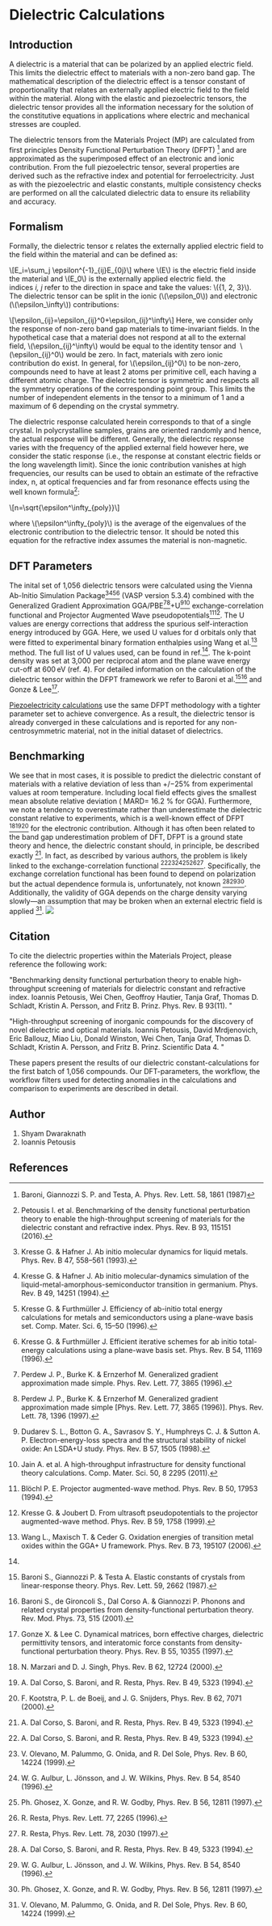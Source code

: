 # Dielectric Calculations

## Introduction

A dielectric is a material that can be polarized by an applied electric
field. This limits the dielectric effect to materials with a non-zero
band gap. The mathematical description of the dielectric effect is a
tensor constant of proportionality that relates an externally applied
electric field to the field within the material. Along with the
elastic and piezoelectric tensors, the dielectric tensor provides all
the information necessary for the solution of the constitutive equations
in applications where electric and mechanical stresses are coupled.

The dielectric tensors from the Materials Project (MP) are calculated
from first principles Density Functional Perturbation Theory (DFPT) [^1]
and are approximated as the superimposed effect of an electronic and
ionic contribution. From the full piezoelectric tensor, several
properties are derived such as the refractive index and potential for
ferroelectricity. Just as with the piezoelectric and elastic constants,
multiple consistency checks are performed on all the calculated
dielectric data to ensure its reliability and accuracy.

## Formalism

Formally, the dielectric tensor ε relates the externally applied
electric field to the field within the material and can be defined as:

\\[E\_i=\sum\_j \epsilon^{-1}\_{ij}E\_{0j}\\] where \\(E\\) is the electric
field inside the material and \\(E\_0\\) is the externally applied
electric field. the indices *i, j* refer to the direction in space and
take the values: \\({1, 2, 3}\\). The dielectric tensor can be split in
the ionic (\\(\epsilon\_0\\)) and electronic (\\(\epsilon\_\infty\\))
contributions:

\\[\epsilon\_{ij}=\epsilon\_{ij}^0+\epsilon\_{ij}^\infty\\]
Here, we
consider only the response of non-zero band gap materials to
time-invariant fields. In the hypothetical case that a material does not
respond at all to the external field, \\(\epsilon\_{ij}^\infty\\) would
be equal to the identity tensor and  \\(\epsilon\_{ij}^0\\) would be
zero. In fact, materials with zero ionic contribution do exist. In
general, for \\(\epsilon\_{ij}^0\\) to be non-zero, compounds need to
have at least 2 atoms per primitive cell, each having a different atomic
charge. The dielectric tensor is symmetric and respects all the symmetry
operations of the corresponding point group. This limits the number of
independent elements in the tensor to a minimum of 1 and a maximum of 6
depending on the crystal symmetry.

The dielectric response calculated herein corresponds to that of a
single crystal. In polycrystalline samples, grains are oriented randomly
and hence, the actual response will be different. Generally, the
dielectric response varies with the frequency of the applied external
field however here, we consider the static response (i.e., the response
at constant electric fields or the long wavelength limit). Since the
ionic contribution vanishes at high frequencies, our results can be used
to obtain an estimate of the refractive index, n, at optical frequencies
and far from resonance effects using the well known formula[^2]:

\\[n=\sqrt{\epsilon^\infty\_{poly}}\\]

where \\(\epsilon^\infty\_{poly}\\) is the average of the eigenvalues of
the electronic contribution to the dielectric tensor. It should be noted
this equation for the refractive index assumes the material is
non-magnetic.

## DFT Parameters

The inital set of 1,056 dielectric tensors were calculated using the
Vienna Ab-Initio Simulation Package[^3][^4][^5][^6] (VASP version 5.3.4)
combined with the Generalized Gradient Approximation
GGA/PBE[^7][^8]+U[^9][^10] exchange-correlation functional and Projector
Augmented Wave pseudopotentials[^11][^12]. The U values are energy
corrections that address the spurious self-interaction energy introduced
by GGA. Here, we used U values for d orbitals only that were fitted to
experimental binary formation enthalpies using Wang et al.[^13] method.
The full list of U values used, can be found in ref.[^14]. The k-point
density was set at 3,000 per reciprocal atom and the plane wave energy
cut-off at 600 eV (ref. 4). For detailed information on the calculation
of the dielectric tensor within the DFPT framework we refer to Baroni et
al.[^15][^16] and Gonze & Lee[^17].

[Piezoelectricity calculations](/methodology/piezoelectricity) use the same
DFPT methodology with a tighter parameter set to achieve convergence. As
a result, the dielectric tensor is already converged in these
calculations and is reported for any non-centrosymmetric material, not
in the initial dataset of dielectrics.

## Benchmarking

We see that in most cases, it is possible to predict the dielectric
constant of materials with a relative deviation of less than +/−25% from
experimental values at room temperature. Including local field effects
gives the smallest mean absolute relative deviation ( MARD= 16.2 % for
GGA). Furthermore, we note a tendency to overestimate rather than
underestimate the dielectric constant relative to experiments, which is
a well-known effect of DFPT [^18][^19][^20] for the electronic
contribution. Although it has often been related to the band gap
underestimation problem of DFT, DFPT is a ground state theory and hence,
the dielectric constant should, in principle, be described exactly
[^21]. In fact, as described by various authors, the problem is likely
linked to the exchange-correlation functional
[^22][^23][^24][^25][^26][^27]. Specifically, the exchange correlation
functional has been found to depend on polarization but the actual
dependence formula is, unfortunately, not known [^28][^29][^30].
Additionally, the validity of GGA depends on the charge density varying
slowly—an assumption that may be broken when an external electric field
is applied [^31].
![](/methodology/img/Dielectric_benchmarking.png)

## Citation

To cite the dielectric properties within the Materials Project, please
reference the following work:

"Benchmarking density functional perturbation theory to enable
high-throughput screening of materials for dielectric constant and
refractive index. Ioannis Petousis, Wei Chen, Geoffroy Hautier, Tanja
Graf, Thomas D. Schladt, Kristin A. Persson, and Fritz B. Prinz. Phys.
Rev. B 93(11). "

"High-throughput screening of inorganic compounds for the discovery of
novel dielectric and optical materials. Ioannis Petousis, David
Mrdjenovich, Eric Ballouz, Miao Liu, Donald Winston, Wei Chen, Tanja
Graf, Thomas D. Schladt, Kristin A. Persson, and Fritz B. Prinz.
Scientific Data 4. "

These papers present the results of our dielectric constant-calculations
for the first batch of 1,056 compounds. Our DFT-parameters, the
workflow, the workflow filters used for detecting anomalies in the
calculations and comparison to experiments are described in detail.

## Author

1.  Shyam Dwaraknath
2.  Ioannis Petousis

## References

[^1]: Baroni, Giannozzi S. P. and Testa, A. Phys. Rev. Lett. 58, 1861
    (1987)

[^2]: Petousis I. et al. Benchmarking of the density functional
    perturbation theory to enable the high-throughput screening of
    materials for the dielectric constant and refractive index. Phys.
    Rev. B 93, 115151 (2016).

[^3]: Kresse G. & Hafner J. Ab initio molecular dynamics for liquid
    metals. Phys. Rev. B 47, 558–561 (1993).

[^4]: Kresse G. & Hafner J. Ab initio molecular-dynamics simulation of
    the liquid-metal-amorphous-semiconductor transition in germanium.
    Phys. Rev. B 49, 14251 (1994).

[^5]: Kresse G. & Furthmüller J. Efficiency of ab-initio total energy
    calculations for metals and semiconductors using a plane-wave basis
    set. Comp. Mater. Sci. 6, 15–50 (1996).

[^6]: Kresse G. & Furthmüller J. Efficient iterative schemes for ab
    initio total-energy calculations using a plane-wave basis set. Phys.
    Rev. B 54, 11169 (1996).

[^7]: Perdew J. P., Burke K. & Ernzerhof M. Generalized gradient
    approximation made simple. Phys. Rev. Lett. 77, 3865 (1996).

[^8]: Perdew J. P., Burke K. & Ernzerhof M. Generalized gradient
    approximation made simple \[Phys. Rev. Lett. 77, 3865 (1996)\].
    Phys. Rev. Lett. 78, 1396 (1997).

[^9]: Dudarev S. L., Botton G. A., Savrasov S. Y., Humphreys C. J. &
    Sutton A. P. Electron-energy-loss spectra and the structural
    stability of nickel oxide: An LSDA+U study. Phys. Rev. B 57, 1505
    (1998).

[^10]: Jain A. et al. A high-throughput infrastructure for density
    functional theory calculations. Comp. Mater. Sci. 50, 8 2295 (2011).

[^11]: Blöchl P. E. Projector augmented-wave method. Phys. Rev. B 50,
    17953 (1994).

[^12]: Kresse G. & Joubert D. From ultrasoft pseudopotentials to the
    projector augmented-wave method. Phys. Rev. B 59, 1758 (1999).

[^13]: Wang L., Maxisch T. & Ceder G. Oxidation energies of transition
    metal oxides within the GGA+ U framework. Phys. Rev. B 73, 195107
    (2006).

[^14]: 

[^15]: Baroni S., Giannozzi P. & Testa A. Elastic constants of crystals
    from linear-response theory. Phys. Rev. Lett. 59, 2662 (1987).

[^16]: Baroni S., de Gironcoli S., Dal Corso A. & Giannozzi P. Phonons
    and related crystal properties from density-functional perturbation
    theory. Rev. Mod. Phys. 73, 515 (2001).

[^17]: Gonze X. & Lee C. Dynamical matrices, born effective charges,
    dielectric permittivity tensors, and interatomic force constants
    from density-functional perturbation theory. Phys. Rev. B 55, 10355
    (1997).

[^18]: N. Marzari and D. J. Singh, Phys. Rev. B 62, 12724 (2000).

[^19]: A. Dal Corso, S. Baroni, and R. Resta, Phys. Rev. B 49, 5323
    (1994).

[^20]: F. Kootstra, P. L. de Boeij, and J. G. Snijders, Phys. Rev. B 62,
    7071 (2000).

[^21]: A. Dal Corso, S. Baroni, and R. Resta, Phys. Rev. B 49, 5323
    (1994).

[^22]: A. Dal Corso, S. Baroni, and R. Resta, Phys. Rev. B 49, 5323
    (1994).

[^23]: V. Olevano, M. Palummo, G. Onida, and R. Del Sole, Phys. Rev. B
    60, 14224 (1999).

[^24]: W. G. Aulbur, L. Jönsson, and J. W. Wilkins, Phys. Rev. B 54,
    8540 (1996).

[^25]: Ph. Ghosez, X. Gonze, and R. W. Godby, Phys. Rev. B 56, 12811
    (1997).

[^26]: R. Resta, Phys. Rev. Lett. 77, 2265 (1996).

[^27]: R. Resta, Phys. Rev. Lett. 78, 2030 (1997).

[^28]: A. Dal Corso, S. Baroni, and R. Resta, Phys. Rev. B 49, 5323
    (1994).

[^29]: W. G. Aulbur, L. Jönsson, and J. W. Wilkins, Phys. Rev. B 54,
    8540 (1996).

[^30]: Ph. Ghosez, X. Gonze, and R. W. Godby, Phys. Rev. B 56, 12811
    (1997).

[^31]: V. Olevano, M. Palummo, G. Onida, and R. Del Sole, Phys. Rev. B
    60, 14224 (1999).
